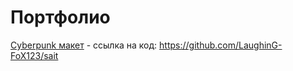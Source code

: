 # Портфолио

[Cyberpunk макет](https://laughing-fox123.github.io/sait/) - ссылка на код: https://github.com/LaughinG-FoX123/sait
